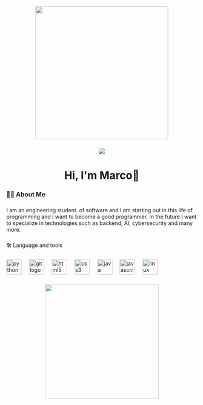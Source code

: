 <div align="center">
  <img height="350" src="https://thumbs.dreamstime.com/b/papel-negro-japon%C3%A9s-oscuro-y-fondo-de-patr%C3%B3n-forma-geom%C3%A9trica-abstracta-textura-moderna-vectorial-276631992.jpg"  />
</div>

###

<div align="center">
  <img src="https://visitor-badge.laobi.icu/badge?page_id=marco27-glitch.marco27-glitch&"  />
</div>

###

<h1 align="center">Hi, I'm Marco👋</h1>

###

<h3 align="left">👩‍💻  About Me</h3>

###

<p align="left">I am an engineering student. of software and I am starting out in this life of programming and I want to become a good programmer. In the future I want to specialize in technologies such as backend, AI, cybersecurity and many more.</p>

###

<p align="left">🛠 Language and tools</p>

###

<div align="left">
  <img src="https://cdn.jsdelivr.net/gh/devicons/devicon/icons/python/python-original.svg" height="40" alt="python logo"  />
  <img width="12" />
  <img src="https://cdn.jsdelivr.net/gh/devicons/devicon/icons/git/git-original.svg" height="40" alt="git logo"  />
  <img width="12" />
  <img src="https://cdn.jsdelivr.net/gh/devicons/devicon/icons/html5/html5-original.svg" height="40" alt="html5 logo"  />
  <img width="12" />
  <img src="https://cdn.jsdelivr.net/gh/devicons/devicon/icons/css3/css3-original.svg" height="40" alt="css3 logo"  />
  <img width="12" />
  <img src="https://cdn.jsdelivr.net/gh/devicons/devicon/icons/java/java-original.svg" height="40" alt="java logo"  />
  <img width="12" />
  <img src="https://cdn.jsdelivr.net/gh/devicons/devicon/icons/javascript/javascript-original.svg" height="40" alt="javascript logo"  />
  <img width="12" />
  <img src="https://cdn.jsdelivr.net/gh/devicons/devicon/icons/linux/linux-original.svg" height="40" alt="linux logo"  />
</div>


###

<div align="center">
  <img height="300" src="https://i.pinimg.com/originals/4d/87/42/4d87427584b23c160108d177bef488d2.gif"  />
</div>



###
